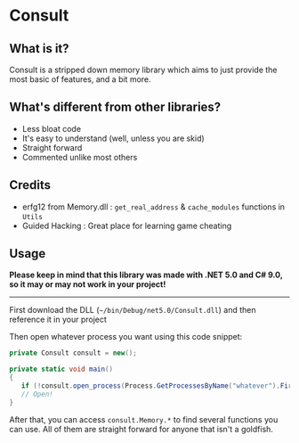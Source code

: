 # Consult
## What is it?
Consult is a stripped down memory library which aims to just provide the most basic of features, and a bit more.
## What's different from other libraries?
- Less bloat code
- It's easy to understand (well, unless you are skid)
- Straight forward
- Commented unlike most others
## Credits
- erfg12 from Memory.dll : `get_real_address` & `cache_modules` functions in `Utils`
- Guided Hacking : Great place for learning game cheating
## Usage
**Please keep in mind that this library was made with .NET 5.0 and C# 9.0, so it may or may not work in your project!**
***
First download the DLL (`~/bin/Debug/net5.0/Consult.dll`) and then reference it in your project

Then open whatever process you want using this code snippet:
```csharp
private Consult consult = new();

private static void main()
{
   if (!consult.open_process(Process.GetProcessesByName("whatever").FirstOrDefault()) return;
   // Open!
}
```
After that, you can access `consult.Memory.*` to find several functions you can use. All of them are straight forward for anyone that isn't a goldfish.
